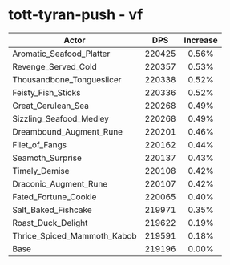 # tott-tyran-push - vf
| Actor | DPS | Increase |
|---|:---:|:---:|
|Aromatic_Seafood_Platter|220425|0.56%|
|Revenge_Served_Cold|220357|0.53%|
|Thousandbone_Tongueslicer|220338|0.52%|
|Feisty_Fish_Sticks|220336|0.52%|
|Great_Cerulean_Sea|220268|0.49%|
|Sizzling_Seafood_Medley|220268|0.49%|
|Dreambound_Augment_Rune|220201|0.46%|
|Filet_of_Fangs|220162|0.44%|
|Seamoth_Surprise|220137|0.43%|
|Timely_Demise|220108|0.42%|
|Draconic_Augment_Rune|220107|0.42%|
|Fated_Fortune_Cookie|220065|0.40%|
|Salt_Baked_Fishcake|219971|0.35%|
|Roast_Duck_Delight|219622|0.19%|
|Thrice_Spiced_Mammoth_Kabob|219591|0.18%|
|Base|219196|0.00%|
